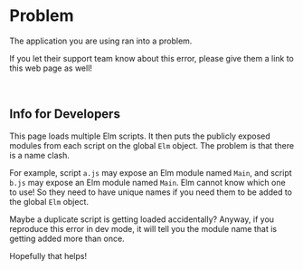 # Problem

The application you are using ran into a problem.

If you let their support team know about this error, please give them a link to this web page as well!

<br>

## Info for Developers

This page loads multiple Elm scripts. It then puts the publicly exposed modules from each script on the global `Elm` object. The problem is that there is a name clash.

For example, script `a.js` may expose an Elm module named `Main`, and script `b.js` may expose an Elm module named `Main`. Elm cannot know which one to use! So they need to have unique names if you need them to be added to the global `Elm` object.

Maybe a duplicate script is getting loaded accidentally? Anyway, if you reproduce this error in dev mode, it will tell you the module name that is getting added more than once.

Hopefully that helps!
